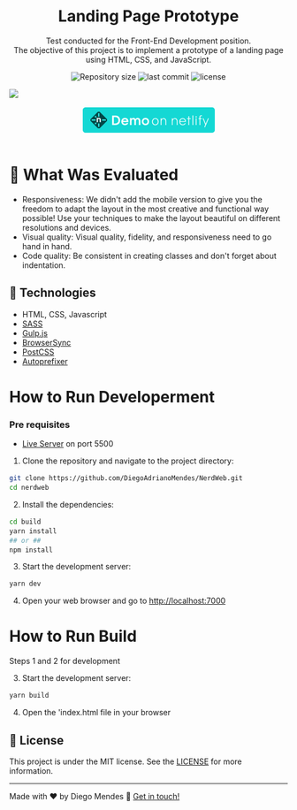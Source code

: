 <h1 align="center">
    Landing Page Prototype
</h1>

<p align="center">
    Test conducted for the Front-End Development position. <br>
    The objective of this project is to implement a prototype of a landing page using HTML, CSS, and JavaScript.
</p>

<p align="center">
  <img alt="Repository size" src="https://img.shields.io/github/repo-size/diegoadrianomendes/nerdweb">
  <img alt="last commit" src="https://img.shields.io/github/last-commit/diegoadrianomendes/nerdweb">
  <img alt="license" src="https://img.shields.io/github/license/diegoadrianomendes/nerdweb">
</p>

<img src="https://github.com/diegoadrianomendes/nerdweb/blob/main/build/assets/img/screen-safari.png?raw=true">

<p align="center">
    <a href="https://nerdweb-landing-page.netlify.app/">
        <img src="https://github.com/diegoadrianomendes/nerdweb/blob/main/build/assets/img/button-demo.png?raw=true">
    </a>
    <br><br>
</p>

# :page_facing_up: What Was Evaluated

- Responsiveness: We didn't add the mobile version to give you the freedom to adapt the layout in the most creative and functional way possible! Use your techniques to make the layout beautiful on different resolutions and devices.
- Visual quality: Visual quality, fidelity, and responsiveness need to go hand in hand.
- Code quality: Be consistent in creating classes and don't forget about indentation.

## :rocket: Technologies

- HTML, CSS, Javascript
- [SASS](https://sass-lang.com/)
- [Gulp.js](https://gulpjs.com/)
- [BrowserSync](https://browsersync.io/)
- [PostCSS](https://postcss.org/)
- [Autoprefixer](https://github.com/postcss/autoprefixer)

# How to Run Developerment

### Pre requisites

- [Live Server](https://marketplace.visualstudio.com/items?itemName=ritwickdey.LiveServer) on port 5500

1. Clone the repository and navigate to the project directory:

```bash
git clone https://github.com/DiegoAdrianoMendes/NerdWeb.git
cd nerdweb
```

2. Install the dependencies:

```bash
cd build
yarn install
## or ##
npm install
```

3. Start the development server:

```bash
yarn dev
```

4. Open your web browser and go to [http://localhost:7000](http://localhost:7000)

# How to Run Build

Steps 1 and 2 for development

3. Start the development server:

```bash
yarn build
```

4. Open the 'index.html file in your browser

## :memo: License

This project is under the MIT license. See the [LICENSE](https://github.com/DiegoAdrianoMendes/NerdWeb/blob/master/LICENSE) for more information.

---

Made with ♥ by Diego Mendes :wave: [Get in touch!](https://www.linkedin.com/in/diegomendes-dev/)
